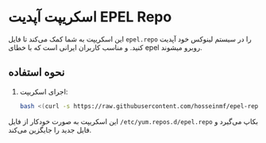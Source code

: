 # اسکریپت آپدیت EPEL Repo

این اسکریپت به شما کمک می‌کند تا فایل `epel.repo` را در سیستم لینوکس خود آپدیت کنید. و مناسب کاربران ایرانی است که با خطای epel روبرو میشوند.

## نحوه استفاده

1. اجرای اسکریپت:
    ```bash
    bash <(curl -s https://raw.githubusercontent.com/hosseinmf/epel-repo/main/update_epel_repo.sh)
    ```

این اسکریپت به صورت خودکار از فایل `/etc/yum.repos.d/epel.repo` بکاپ می‌گیرد و فایل جدید را جایگزین می‌کند.
